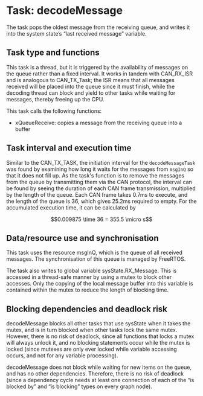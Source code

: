 # Task: decodeMessage

The task pops the oldest message from the receiving queue, and writes it into the system state’s “last received message” variable.

## Task type and functions

This task is a thread, but it is triggered by the availability of messages on the queue rather than a fixed interval. It works in tandem with CAN_RX_ISR and is analogous to CAN_TX_Task; the ISR means that all messages received will be placed into the queue since it must finish, while the decoding thread can block and yield to other tasks while waiting for messages, thereby freeing up the CPU.

This task calls the following functions:

- xQueueReceive: copies a message from the receiving queue into a buffer

## Task interval and execution time
Similar to the CAN_TX_TASK, the initiation interval for the `decodeMessageTask` was found by examining how long it waits for the messages from `msgInQ` so that it does not fill up. As the task's function is to remove the messages from the queue by transmitting them via the CAN protocol, the interval can be found by seeing the duration of each CAN frame transmission, multiplied by the length of the queue. Each CAN frame takes 0.7ms to execute, and the length of the queue is 36, which gives 25.2ms required to empty. For the accumulated execution time, it can be calculated by 
```math
0.009875 \time 36 = 355.5 \micro s
```

## Data/resource use and synchronisation

This task uses the resource msgInQ, which is the queue of all received messages. The synchronisation of this queue is managed by FreeRTOS.

The task also writes to global variable sysState.RX_Message. This is accessed in a thread-safe manner by using a mutex to block other accesses. Only the copying of the local message buffer into this variable is contained within the mutex to reduce the length of blocking time.

## Blocking dependencies and deadlock risk

decodeMessage blocks all other tasks that use sysState when it takes the mutex, and is in turn blocked when other tasks lock the same mutex. However, there is no risk of deadlock, since all functions that locks a mutex will always unlock it, and no blocking statements occur while the mutex is locked (since mutexes are only ever locked while variable accessing occurs, and not for any variable processing).

decodeMessage does not block while waiting for new items on the queue, and has no other dependencies. Therefore, there is no risk of deadlock (since a dependency cycle needs at least one connection of each of the “is blocked by” and “is blocking” types on every graph node).
